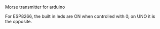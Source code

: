 Morse transmitter for arduino

For ESP8266, the built in leds are ON when controlled with 0, on UNO it is the opposite.
